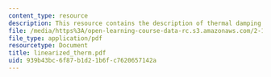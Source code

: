 ```yaml
---
content_type: resource
description: This resource contains the description of thermal damping.
file: /media/https%3A/open-learning-course-data-rc.s3.amazonaws.com/2-141-modeling-and-simulation-of-dynamic-systems-fall-2006/939b43bc6f87b1d21b6fc7620657142a_linearized_therm.pdf
file_type: application/pdf
resourcetype: Document
title: linearized_therm.pdf
uid: 939b43bc-6f87-b1d2-1b6f-c7620657142a
---
```

